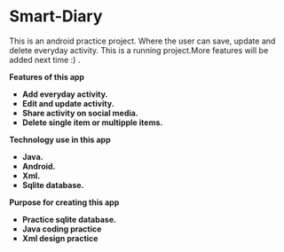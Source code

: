 # Smart-Diary
This is an android practice project. Where the user can save, update and delete everyday activity. This is a running project.More features will be added next time :) .

<b>Features of this app<b>
  <ul style="list-style-type:square">
  <li>Add everyday activity.</li>
  <li>Edit and update activity.</li>
  <li>Share activity on social media.</li>
  <li>Delete single item or multipple items.</li>
</ul>
  
<b>Technology use in this app<b>
  <ul style="list-style-type:square">
  <li>Java.</li>
  <li>Android.</li>
  <li>Xml.</li>
  <li>Sqlite database.</li>
</ul>
  
<b>Purpose for creating this app<b>
  <ul style="list-style-type:square">
  <li>Practice sqlite database.</li>
  <li>Java coding practice</li>
  <li>Xml design practice</li>
</ul>
